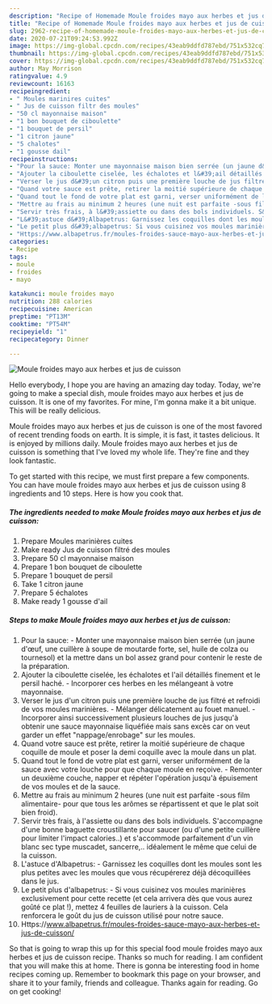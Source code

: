```yaml
---
description: "Recipe of Homemade Moule froides mayo aux herbes et jus de cuisson"
title: "Recipe of Homemade Moule froides mayo aux herbes et jus de cuisson"
slug: 2962-recipe-of-homemade-moule-froides-mayo-aux-herbes-et-jus-de-cuisson
date: 2020-07-21T09:24:53.992Z
image: https://img-global.cpcdn.com/recipes/43eab9ddfd787ebd/751x532cq70/moule-froides-mayo-aux-herbes-et-jus-de-cuisson-photo-principale-de-la-recette.jpg
thumbnail: https://img-global.cpcdn.com/recipes/43eab9ddfd787ebd/751x532cq70/moule-froides-mayo-aux-herbes-et-jus-de-cuisson-photo-principale-de-la-recette.jpg
cover: https://img-global.cpcdn.com/recipes/43eab9ddfd787ebd/751x532cq70/moule-froides-mayo-aux-herbes-et-jus-de-cuisson-photo-principale-de-la-recette.jpg
author: May Morrison
ratingvalue: 4.9
reviewcount: 16163
recipeingredient:
- " Moules marinires cuites"
- " Jus de cuisson filtr des moules"
- "50 cl mayonnaise maison"
- "1 bon bouquet de ciboulette"
- "1 bouquet de persil"
- "1 citron jaune"
- "5 chalotes"
- "1 gousse dail"
recipeinstructions:
- "Pour la sauce: Monter une mayonnaise maison bien serrée (un jaune d&#39;œuf, une cuillère à soupe de moutarde forte, sel, huile de colza ou tournesol) et la mettre dans un bol assez grand pour contenir le reste de la préparation."
- "Ajouter la ciboulette ciselée, les échalotes et l&#39;ail détaillés finement et le persil haché. Incorporer ces herbes en les mélangeant à votre mayonnaise."
- "Verser le jus d&#39;un citron puis une première louche de jus filtré et refroidi de vos moules marinières. Mélanger délicatement au fouet manuel. Incorporer ainsi successivement plusieurs louches de jus jusqu&#39;à obtenir une sauce mayonnaise liquéfiée mais sans excès car on veut garder un effet &#34;nappage/enrobage&#34; sur les moules."
- "Quand votre sauce est prête, retirer la moitié supérieure de chaque coquille de moule et poser la demi coquille avec la moule dans un plat."
- "Quand tout le fond de votre plat est garni, verser uniformément de la sauce avec votre louche pour que chaque moule en reçoive. Remonter un deuxième couche, napper et répéter l&#39;opération jusqu&#39;à épuisement de vos moules et de la sauce."
- "Mettre au frais au minimum 2 heures (une nuit est parfaite -sous film alimentaire- pour que tous les arômes se répartissent et que le plat soit bien froid)."
- "Servir très frais, à l&#39;assiette ou dans des bols individuels. S&#39;accompagne d&#39;une bonne baguette croustillante pour saucer (ou d&#39;une petite cuillère pour limiter l&#39;impact calories..) et s&#39;accommode parfaitement d&#39;un vin blanc sec type muscadet, sancerre,.. idéalement le même que celui de la cuisson."
- "L&#39;astuce d&#39;Albapetrus: Garnissez les coquilles dont les moules sont les plus petites avec les moules que vous récupérerez déjà décoquillées dans le jus."
- "Le petit plus d&#39;albapetrus: Si vous cuisinez vos moules marinières exclusivement pour cette recette (et cela arrivera dès que vous aurez goûté ce plat !), mettez 4 feuilles de lauriers à la cuisson. Cela renforcera le goût du jus de cuisson utilisé pour notre sauce."
- "Https://www.albapetrus.fr/moules-froides-sauce-mayo-aux-herbes-et-jus-de-cuisson/"
categories:
- Recipe
tags:
- moule
- froides
- mayo

katakunci: moule froides mayo 
nutrition: 288 calories
recipecuisine: American
preptime: "PT13M"
cooktime: "PT54M"
recipeyield: "1"
recipecategory: Dinner

---
```



![Moule froides mayo aux herbes et jus de cuisson](https://img-global.cpcdn.com/recipes/43eab9ddfd787ebd/751x532cq70/moule-froides-mayo-aux-herbes-et-jus-de-cuisson-photo-principale-de-la-recette.jpg)

Hello everybody, I hope you are having an amazing day today. Today, we're going to make a special dish, moule froides mayo aux herbes et jus de cuisson. It is one of my favorites. For mine, I'm gonna make it a bit unique. This will be really delicious.



Moule froides mayo aux herbes et jus de cuisson is one of the most favored of recent trending foods on earth. It is simple, it is fast, it tastes delicious. It is enjoyed by millions daily. Moule froides mayo aux herbes et jus de cuisson is something that I've loved my whole life. They're fine and they look fantastic.


To get started with this recipe, we must first prepare a few components. You can have moule froides mayo aux herbes et jus de cuisson using 8 ingredients and 10 steps. Here is how you cook that.

<!--inarticleads1-->

##### The ingredients needed to make Moule froides mayo aux herbes et jus de cuisson:

1. Prepare  Moules marinières cuites
1. Make ready  Jus de cuisson filtré des moules
1. Prepare 50 cl mayonnaise maison
1. Prepare 1 bon bouquet de ciboulette
1. Prepare 1 bouquet de persil
1. Take 1 citron jaune
1. Prepare 5 échalotes
1. Make ready 1 gousse d&#39;ail




<!--inarticleads2-->

##### Steps to make Moule froides mayo aux herbes et jus de cuisson:

1. Pour la sauce: - Monter une mayonnaise maison bien serrée (un jaune d&#39;œuf, une cuillère à soupe de moutarde forte, sel, huile de colza ou tournesol) et la mettre dans un bol assez grand pour contenir le reste de la préparation.
1. Ajouter la ciboulette ciselée, les échalotes et l&#39;ail détaillés finement et le persil haché. - Incorporer ces herbes en les mélangeant à votre mayonnaise.
1. Verser le jus d&#39;un citron puis une première louche de jus filtré et refroidi de vos moules marinières. - Mélanger délicatement au fouet manuel. - Incorporer ainsi successivement plusieurs louches de jus jusqu&#39;à obtenir une sauce mayonnaise liquéfiée mais sans excès car on veut garder un effet &#34;nappage/enrobage&#34; sur les moules.
1. Quand votre sauce est prête, retirer la moitié supérieure de chaque coquille de moule et poser la demi coquille avec la moule dans un plat.
1. Quand tout le fond de votre plat est garni, verser uniformément de la sauce avec votre louche pour que chaque moule en reçoive. - Remonter un deuxième couche, napper et répéter l&#39;opération jusqu&#39;à épuisement de vos moules et de la sauce.
1. Mettre au frais au minimum 2 heures (une nuit est parfaite -sous film alimentaire- pour que tous les arômes se répartissent et que le plat soit bien froid).
1. Servir très frais, à l&#39;assiette ou dans des bols individuels. S&#39;accompagne d&#39;une bonne baguette croustillante pour saucer (ou d&#39;une petite cuillère pour limiter l&#39;impact calories..) et s&#39;accommode parfaitement d&#39;un vin blanc sec type muscadet, sancerre,.. idéalement le même que celui de la cuisson.
1. L&#39;astuce d&#39;Albapetrus: - Garnissez les coquilles dont les moules sont les plus petites avec les moules que vous récupérerez déjà décoquillées dans le jus.
1. Le petit plus d&#39;albapetrus: - Si vous cuisinez vos moules marinières exclusivement pour cette recette (et cela arrivera dès que vous aurez goûté ce plat !), mettez 4 feuilles de lauriers à la cuisson. Cela renforcera le goût du jus de cuisson utilisé pour notre sauce.
1. Https://www.albapetrus.fr/moules-froides-sauce-mayo-aux-herbes-et-jus-de-cuisson/




So that is going to wrap this up for this special food moule froides mayo aux herbes et jus de cuisson recipe. Thanks so much for reading. I am confident that you will make this at home. There is gonna be interesting food in home recipes coming up. Remember to bookmark this page on your browser, and share it to your family, friends and colleague. Thanks again for reading. Go on get cooking!
